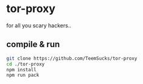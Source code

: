# tor-proxy

for all you scary hackers..

## compile & run
```sh
git clone https://github.com/TeemSucks/tor-proxy
cd ./tor-proxy
npm install
npm run pack
```